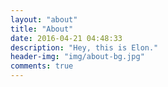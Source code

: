 ```yaml
---
layout: "about"
title: "About"
date: 2016-04-21 04:48:33
description: "Hey, this is Elon."
header-img: "img/about-bg.jpg"
comments: true
---
```

